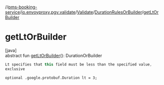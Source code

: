 //[pms-booking-service](../../../../index.md)/[io.envoyproxy.pgv.validate](../../index.md)/[Validate](../index.md)/[DurationRulesOrBuilder](index.md)/[getLtOrBuilder](get-lt-or-builder.md)

# getLtOrBuilder

[java]\
abstract fun [getLtOrBuilder](get-lt-or-builder.md)(): DurationOrBuilder

```kotlin
Lt specifies that this field must be less than the specified value,
exclusive

```
`optional .google.protobuf.Duration lt = 3;`